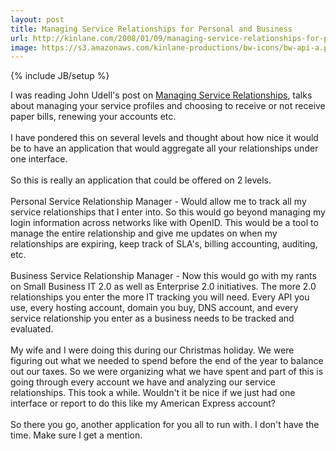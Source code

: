 ```yaml
---
layout: post
title: Managing Service Relationships for Personal and Business
url: http://kinlane.com/2008/01/09/managing-service-relationships-for-personal-and-business/
image: https://s3.amazonaws.com/kinlane-productions/bw-icons/bw-api-a.png
---
```

{% include JB/setup %}
<p>
     I was reading John Udell's post on <a href="http://blog.jonudell.net/2008/01/04/managing-service-relationships/">Managing Service Relationships</a>, talks about managing your service profiles and choosing to receive or not receive paper bills, renewing your accounts etc.
     <br />
     <br />
     I have pondered this on several levels and thought about how nice it would be to have an application that would aggregate all your relationships under one interface.
     <br />
     <br />
     So this is really an application that could be offered on 2 levels.
     <br />
     <br />
     Personal Service Relationship Manager - Would allow me to track all my service relationships that I enter into. So this would go beyond managing my login information across networks like with OpenID. This would be a tool to manage the entire relationship and give me updates on when my relationships are expiring, keep track of SLA's, billing accounting, auditing, etc.
     <br />
     <br />
     Business Service Relationship Manager - Now this would go with my rants on Small Business IT 2.0 as well as Enterprise 2.0 initiatives. The more 2.0 relationships you enter the more IT tracking you will need. Every API you use, every hosting account, domain you buy, DNS account, and every service relationship you enter as a business needs to be tracked and evaluated.
     <br />
     <br />
     My wife and I were doing this during our Christmas holiday. We were figuring out what we needed to spend before the end of the year to balance out our taxes. So we were organizing what we have spent and part of this is going through every account we have and analyzing our service relationships. This took a while. Wouldn't it be nice if we just had one interface or report to do this like my American Express account?
     <br />
     <br />
     So there you go, another application for you all to run with. I don't have the time. Make sure I get a mention.
</p>